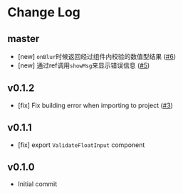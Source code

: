 # Change Log

## master

- [new] `onBlur`时候返回经过组件内校验的数值型结果 ([#6](https://github.com/yyssc/validate-float-input/issues/6))
- [new] 通过ref调用`showMsg`来显示错误信息 ([#5](https://github.com/yyssc/validate-float-input/issues/5))

## v0.1.2

- [fix] Fix building error when importing to project ([#3](https://github.com/yyssc/validate-float-input/issues/3))

## v0.1.1

- [fix] export `ValidateFloatInput` component

## v0.1.0
- Initial commit
